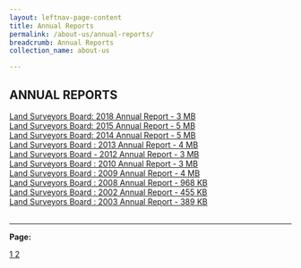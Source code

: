 ```yaml
---
layout: leftnav-page-content
title: Annual Reports
permalink: /about-us/annual-reports/
breadcrumb: Annual Reports
collection_name: about-us

---
```


ANNUAL REPORTS
---

[Land Surveyors Board: 2018 Annual Report - 3 MB]() <br>
[Land Surveyors Board: 2015 Annual Report - 5 MB]() <br>
[Land Surveyors Board: 2014 Annual Report - 5 MB]() <br>
[Land Surveyors Board : 2013 Annual Report - 4 MB]() <br>
[Land Surveyors Board - 2012 Annual Report - 3 MB]() <br>
[Land Surveyors Board : 2010 Annual Report - 3 MB]() <br>
[Land Surveyors Board : 2009 Annual Report - 4 MB]() <br>
[Land Surveyors Board : 2008 Annual Report - 968 KB]() <br>
[Land Surveyors Board : 2002 Annual Report - 455 KB]() <br>
[Land Surveyors Board : 2003 Annual Report - 389 KB]() <br>
<br>
___

**Page:**  <div class="pagination">
    <a class="pagination disabled" href="#">1 </a>
    <a href="https://mlaw-ablac-staging.netlify.com/about-us/annual-reports-2/">2 </a>
  </div>
